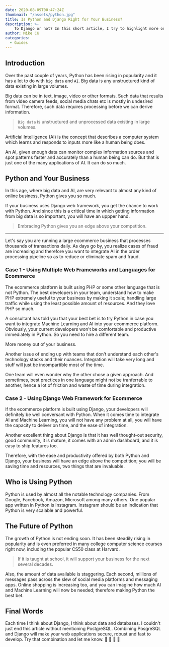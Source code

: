 ```yaml
---
date: 2020-08-09T00:47:24Z
thumbnail: "/assets/python.jpg"
title: Is Python and Django Right for Your Business?
description: >-
    To Django or not? In this short article, I try to highlight more on the benefits of Python to your business. It gives your business more than a fighting chance; a future.
author: Mike CK
categories:
  - Guides
---
```


## Introduction

Over the past couple of years, Python has been rising in popularity and it has a lot to do with `big data` and `AI`. Big data is any unstructured kind of data existing in large volumes.

Big data can be in text, image, video or other formats. Such data that results from video camera feeds, social media chats etc is mostly in undesired format. Therefore, such data requires processing before we can derive information.

> `Big data` is unstructured and unprocessed data existing in large volumes.

Artificial Intelligence (AI) is the concept that describes a computer system which learns and responds to inputs more like a human being does.

An AI, given enough data can monitor complex information sources and spot patterns faster and accurately than a human being can do. But that is just one of the many applications of AI. It can do so much.

## Python and Your Business

In this age, where big data and AI, are very relevant to almost any kind of online business, Python gives you so much.

If your business uses Django web framework, you get the chance to work with Python. And since this is a critical time in which getting information from big data is so important, you will have an uppper hand.

> Embracing Python gives you an edge above your competition.

---

Let's say you are running a large ecommerce business that processes thousands of transactions daily. As days go by, you realize cases of fraud are increasing and therefore you want to integrate AI in the order processing pipeline so as to reduce or eliminate spam and fraud.

### Case 1 - Using Multiple Web Frameworks and Languages for Ecommerce

The ecommerce platform is built using PHP or some other language that is not Python. The best developers in your team, understand how to make PHP extremely useful to your business by making it scale; handling large traffic while using the least possible amount of resources. And they love PHP so much.

A consultant has told you that your best bet is to try Python in case you want to integrate Machine Learning and AI into your ecommerce platform. Obviously, your current developers won't be comfortable and productive immediately in Python. So you need to hire a different team.

More money out of your business.

Another issue of ending up with teams that don't understand each other's technology stacks and their nuances. Integration will take very long and stuff will just be incompartible most of the time.

One team will even wonder why the other chose a given approach. And sometimes, best practices in one language might not be tranferrable to another, hence a lot of friction and waste of time during integration.

### Case 2 - Using Django Web Framework for Ecommerce

If the ecommerce platform is built using Django, your developers will definitely be well conversant with Python. When it comes time to integrate AI and Machine Learning, you will not have any problem at all, you will have the capacity to deliver on time, and the ease of integration.

Another excellent thing about Django is that it has well thought-out security, good community, it is mature, it comes with an admin dashboard, and it is easy to ship features too.

Therefore, with the ease and productivity offered by both Python and Django, your business will have an edge above the competition; you will be saving time and resources, two things that are invaluable.

## Who is Using Python

Python is used by almost all the notable technology companies. From Google, Facebook, Amazon, Microsoft among many others. One popular app written in Python is Instagram. Instagram should be an indication that Python is very scalable and powerful.

## The Future of Python

The growth of Python is not ending soon. It has been steadily rising in popularity and is even preferred in many college computer science courses right now, including the popular CS50 class at Harvard.

> If it is taught at school, it will support your business for the next several decades.

Also, the amount of data available is staggering. Each second, millions of messages pass across the slew of social media platforms and messaging apps. Online shopping is increasing too, and you can imagine how much AI and Machine Learning will now be needed; therefore making Python the best bet.

## Final Words

Each time I think about Django, I think about data and databases. I couldn't just end this article without mentioning PostgreSQL. Combining PosgreSQL and Django will make your web applications secure, robust and fast to develop. Try that combination and let me know. 
🚀 🚀 🚀 🚀
